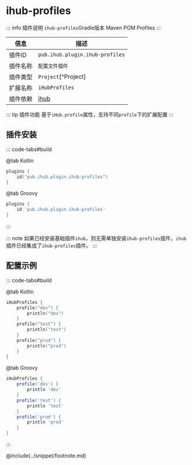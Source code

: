# ihub-profiles

::: info 插件说明
`ihub-profiles`Gradle版本 Maven POM Profiles
:::

| 信息 | 描述 |
|--|--|
| 插件ID | `pub.ihub.plugin.ihub-profiles` |
| 插件名称 | `配置文件插件` |
| 插件类型 | `Project`[^Project] |
| 扩展名称 | `iHubProfiles` |
| 插件依赖 | [ihub](iHub) |

::: tip 插件功能
基于`iHub.profile`属性，支持不同`profile`下的扩展配置
:::

## 插件安装

::: code-tabs#build

@tab Kotlin

```kotlin
plugins {
    id("pub.ihub.plugin.ihub-profiles")
}
```

@tab Groovy

```groovy
plugins {
    id 'pub.ihub.plugin.ihub-profiles'
}
```

:::

::: note
如果已经安装基础插件`ihub`，则无需单独安装`ihub-profiles`插件，`ihub`插件已经集成了`ihub-profiles`插件。
:::

## 配置示例

::: code-tabs#build

@tab Kotlin

```kotlin
iHubProfiles {
    profile("dev") {
        println("dev")
    }
    profile("test") {
        println("test")
    }
    profile("prod") {
        println("prod")
    }
}
```

@tab Groovy

```groovy
iHubProfiles {
    profile('dev') {
        println 'dev'
    }
    profile('test') {
        println 'test'
    }
    profile('prod') {
        println 'prod'
    }
}
```

:::

@include(../snippet/footnote.md)
